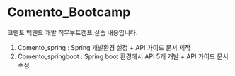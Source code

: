 # Comento_Bootcamp
코멘토 백엔드 개발 직무부트캠프 실습 내용입니다.

1. Comento_spring : Spring 개발환경 설정 + API 가이드 문서 제작
2. Comento_springboot : Spring boot 환경에서 API 5개 개발 + API 가이드 문서 수정
